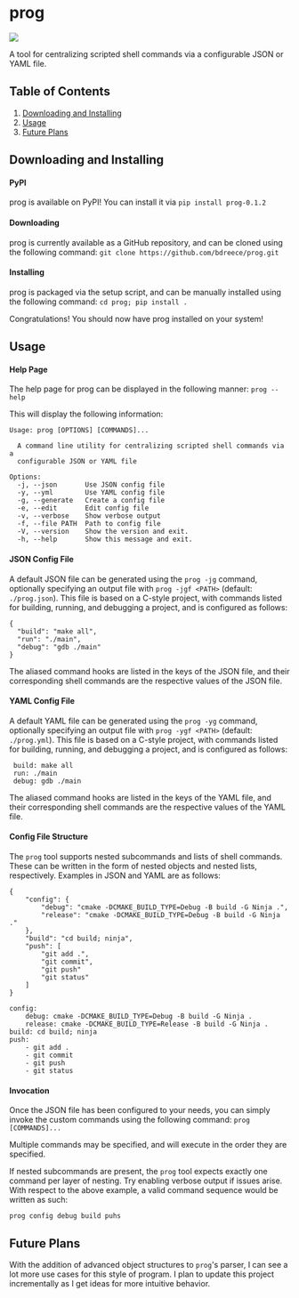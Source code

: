 # prog

[![](https://img.shields.io/pypi/wheel/prog-0.1.2)](https://pypi.org/project/prog-0.1.2/)

 A tool for centralizing scripted shell commands via a configurable JSON or YAML file.

## Table of Contents

 1. [Downloading and Installing](#downloading-and-installing)
 2. [Usage](#usage)
 3. [Future Plans](future-plans)

## Downloading and Installing

#### PyPI

 prog is available on PyPI! You can install it via `pip install prog-0.1.2`

#### Downloading

 prog is currently available as a GitHub repository, and can be cloned using the
 following command:
 `git clone https://github.com/bdreece/prog.git`

#### Installing

 prog is packaged via the setup script, and can be manually installed using the following
 command:
 `cd prog; pip install .`

 Congratulations! You should now have prog installed on your system!

## Usage

#### Help Page

 The help page for prog can be displayed in the following manner:
 `prog --help`

 This will display the following information:
 ```
 Usage: prog [OPTIONS] [COMMANDS]...

   A command line utility for centralizing scripted shell commands via a
   configurable JSON or YAML file

 Options:
   -j, --json       Use JSON config file
   -y, --yml        Use YAML config file
   -g, --generate   Create a config file
   -e, --edit       Edit config file
   -v, --verbose    Show verbose output
   -f, --file PATH  Path to config file
   -V, --version    Show the version and exit.
   -h, --help       Show this message and exit.
 ```

#### JSON Config File

 A default JSON file can be generated using the `prog -jg` command, optionally specifying an output file with `prog -jgf <PATH>` (default: `./prog.json`). This file is based on a C-style project, with commands listed for building, running, and debugging a project, and is configured as follows:
 ```
 {
   "build": "make all",
   "run": "./main",
   "debug": "gdb ./main"
 }
 ```
 The aliased command hooks are listed in the keys of the JSON file, and their corresponding shell commands are the respective values of the JSON file.

#### YAML Config File

 A default YAML file can be generated using the `prog -yg` command, optionally specifying an output file with `prog -ygf <PATH>` (default: `./prog.yml`). This file is based on a C-style project, with commands listed for building, running, and debugging a project, and is configured as follows:
```
 build: make all
 run: ./main
 debug: gdb ./main
```
 The aliased command hooks are listed in the keys of the YAML file, and their corresponding shell commands are the respective values of the YAML file.

#### Config File Structure

The `prog` tool supports nested subcommands and lists of shell commands. These can be written in the form of nested objects and nested lists, respectively. Examples in JSON and YAML are as follows:

```
{
    "config": {
        "debug": "cmake -DCMAKE_BUILD_TYPE=Debug -B build -G Ninja .",
        "release": "cmake -DCMAKE_BUILD_TYPE=Debug -B build -G Ninja ."
    },
    "build": "cd build; ninja",
    "push": [
        "git add .",
        "git commit",
        "git push"
        "git status"
    ]
}
```

```
config:
    debug: cmake -DCMAKE_BUILD_TYPE=Debug -B build -G Ninja .
    release: cmake -DCMAKE_BUILD_TYPE=Release -B build -G Ninja .
build: cd build; ninja
push:
    - git add .
    - git commit
    - git push
    - git status
```

#### Invocation

 Once the JSON file has been configured to your needs, you can simply invoke the
 custom commands using the following command:
 `prog [COMMANDS]...`

 Multiple commands may be specified, and will execute in the order they are specified.

 If nested subcommands are present, the `prog` tool expects exactly one command per layer of nesting. Try enabling verbose output if issues arise. With respect to the above example, a valid command sequence would be written as such:

```
prog config debug build puhs
```

## Future Plans

 With the addition of advanced object structures to `prog`'s parser, I can see a lot more use cases for this style of program. I plan to update this project incrementally as I get ideas for more intuitive behavior.
